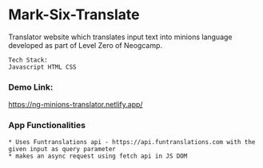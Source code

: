 # Mark-Six-Translate

Translator website which translates input text into minions language  
developed as part of Level Zero of Neogcamp.  

```
Tech Stack:
Javascript HTML CSS
```

### Demo Link:

https://ng-minions-translator.netlify.app/

### App Functionalities

```
* Uses Funtranslations api - https://api.funtranslations.com with the given input as query parameter
* makes an async request using fetch api in JS DOM
```
